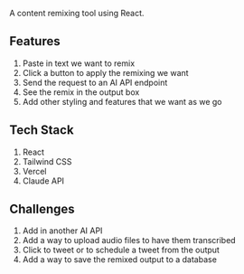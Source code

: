 A content remixing tool using React.

## Features

1. Paste in text we want to remix
2. Click a button to apply the remixing we want
3. Send the request to an AI API endpoint
4. See the remix in the output box
5. Add other styling and features that we want as we go

## Tech Stack

1. React
2. Tailwind CSS
3. Vercel
4. Claude API

## Challenges

1. Add in another AI API
2. Add a way to upload audio files to have them transcribed
3. Click to tweet or to schedule a tweet from the output
4. Add a way to save the remixed output to a database

